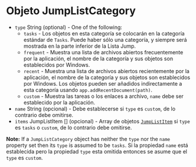 # Objeto JumpListCategory

* `type` String (optional) - One of the following:
  * `tasks` - Los objetos en esta categoría se colocarán en la categoría estándar de `Tasks`. Puede haber sólo una categoría, y siempre será mostrada en la parte inferior de la Lista Jump.
  * `frequent` - Muestra una lista de archivos abiertos frecuentemente por la aplicación, el nombre de la categoría y sus objetos son establecidos por Windows.
  * `recent` - Muestra una lista de archivos abiertos recientemente por la aplicación, el nombre de la categoría y sus objetos son establecidos por Windows. Los objetos pueden ser añadidos indirectamente a esta categoría usando `app.addRecentDocument(path)`.
  * `custom` - Muestra las tareas o los enlaces a archivo, `name` debe ser establecido por la aplicación.
* `name` String (opcional) - Debe establecerse si `type` es `custom`, de lo contrario debe omitirse.
* `items` JumpListItem [] (opcional) - Array de objetos [`JumpListItem`](jump-list-item.md) si `type` es `tasks` o `custom`, de lo contrario debe omitirse.

**Note:** If a `JumpListCategory` object has neither the `type` nor the `name` property set then its `type` is assumed to be `tasks`. Si la propiedad `name` está establecida pero la propiedad `type` esta omitida entonces se asume que el `type` es `custom`.
